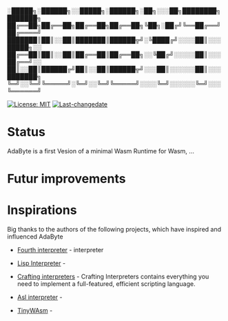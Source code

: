 
░█████╗░██████╗░░█████╗░██████╗░██╗░░░██╗████████╗███████╗
██╔══██╗██╔══██╗██╔══██╗██╔══██╗╚██╗░██╔╝╚══██╔══╝██╔════╝
███████║██║░░██║███████║██████╦╝░╚████╔╝░░░░██║░░░█████╗░░
██╔══██║██║░░██║██╔══██║██╔══██╗░░╚██╔╝░░░░░██║░░░██╔══╝░░
██║░░██║██████╔╝██║░░██║██████╦╝░░░██║░░░░░░██║░░░███████╗
╚═╝░░╚═╝╚═════╝░╚═╝░░╚═╝╚═════╝░░░░╚═╝░░░░░░╚═╝░░░╚══════╝

[![License: MIT](https://img.shields.io/badge/License-MIT-yellow.svg)](https://opensource.org/licenses/MIT)
[![Last-changedate](https://img.shields.io/badge/last%20change-24--07--2024-yellowgreen.svg)](https://github.com/SMAC-Group/gmwm) 


# Status

AdaByte is a first Vesion of a minimal Wasm Runtime for Wasm, ...

# Futur improvements

# Inspirations
Big thanks to the authors of the following projects, which have inspired and influenced AdaByte

- [Fourth interpreter](https://www.teamten.com/lawrence/projects/forth-interpreter/) - interpreter

- [Lisp Interpreter](https://www.buildyourownlisp.com/contents) - 

- [Crafting interpreters](https://craftinginterpreters.com/chunks-of-bytecode.html) - Crafting Interpreters contains everything you need to implement a full-featured, efficient scripting language.

- [Asl interpreter](https://github.com/ARM-software/asl-interpreter) -

- [TinyWAsm](https://github.com/explodingcamera/tinywasm/tree/next) - 
